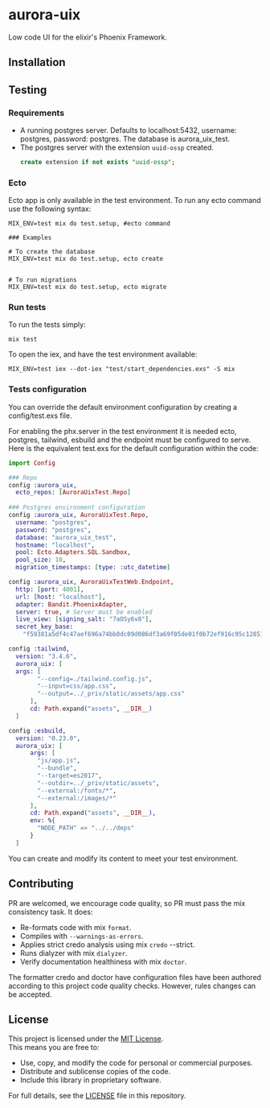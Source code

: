 # aurora-uix
Low code UI for the elixir's Phoenix Framework.

## Installation

## Testing

### Requirements
- A running postgres server. Defaults to localhost:5432, username: postgres, password: postgres.
  The database is aurora_uix_test.
- The postgres server with the extension `uuid-ossp` created.
  ```sql
  create extension if not exists "uuid-ossp";
  ```
### Ecto
Ecto app is only available in the test environment. To run any ecto command use the following syntax:
```shell
MIX_ENV=test mix do test.setup, #ecto command

### Examples

# To create the database
MIX_ENV=test mix do test.setup, ecto create


# To run migrations
MIX_ENV=test mix do test.setup, ecto migrate
```

### Run tests
To run the tests simply:
```shell
mix test
```

To open the iex, and have the test environment available:
```shell
MIX_ENV=test iex --dot-iex "test/start_dependencies.exs" -S mix 
```

### Tests configuration
You can override the default environment configuration by creating a config/test.exs file.

For enabling the phx.server in the test environment it is needed ecto, postgres, tailwind, esbuild and the endpoint must be configured to serve.
Here is the equivalent test.exs for the default configuration within the code:
```elixir
import Config

### Repo
config :aurora_uix,
  ecto_repos: [AuroraUixTest.Repo]
  
### Postgres environment configuration
config :aurora_uix, AuroraUixTest.Repo,
  username: "postgres",
  password: "postgres",
  database: "aurora_uix_test",
  hostname: "localhost",
  pool: Ecto.Adapters.SQL.Sandbox,
  pool_size: 10,
  migration_timestamps: [type: :utc_datetime]

config :aurora_uix, AuroraUixTestWeb.Endpoint,
  http: [port: 4001],
  url: [host: "localhost"],
  adapter: Bandit.PhoenixAdapter,
  server: true, # Server must be enabled
  live_view: [signing_salt: "7aOSy6v8"],
  secret_key_base:
    "f59381a5df4c47aef696a74bb8dc09d086df3a69f05de01f0b72ef916c95c1285107acba5ce2dc738a6c6d5ee259faf98a1b18f83cfe00c82280b446fbb25fb3"

config :tailwind, 
  version: "3.4.6",
  aurora_uix: [
  args: [
        "--config=./tailwind.config.js",
        "--input=css/app.css",
        "--output=../_priv/static/assets/app.css"
      ],
      cd: Path.expand("assets", __DIR__)
  ]

config :esbuild, 
  version: "0.23.0",
  aurora_uix: [
      args: [
        "js/app.js",
        "--bundle",
        "--target=es2017",
        "--outdir=../_priv/static/assets",
        "--external:/fonts/*",
        "--external:/images/*"
      ],
      cd: Path.expand("assets", __DIR__),
      env: %{
        "NODE_PATH" => "../../deps"
      }    
  ]
```

You can create and modify its content to meet your test environment.

## Contributing
PR are welcomed, we encourage code quality, so PR must pass the mix consistency task. It does:
* Re-formats code with mix `format`.
* Compiles with `--warnings-as-errors`.
* Applies strict credo analysis using mix `credo` --strict.
* Runs dialyzer with mix `dialyzer`.
* Verify documentation healthiness with mix `doctor`.

The formatter credo and doctor have configuration files have been authored according to this project code quality checks. 
However, rules changes can be accepted.

## License

This project is licensed under the [MIT License](LICENSE.md).  
This means you are free to:

- Use, copy, and modify the code for personal or commercial purposes.
- Distribute and sublicense copies of the code.
- Include this library in proprietary software.

For full details, see the [LICENSE](LICENSE.md) file in this repository.
